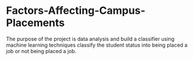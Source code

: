 # Factors-Affecting-Campus-Placements
The purpose of the project is data analysis and build a classifier using machine learning techniques classify the student status into being placed a job or not being placed a job.
